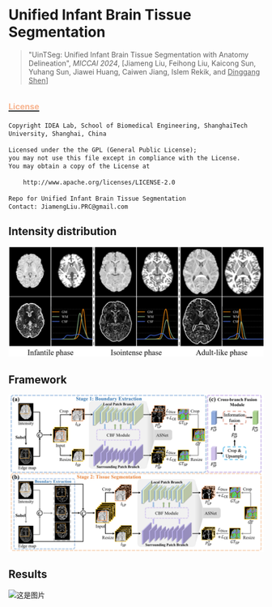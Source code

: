 # Unified Infant Brain Tissue Segmentation


> "UinTSeg: Unified Infant Brain Tissue Segmentation with Anatomy Delineation", _MICCAI 2024_, [Jiameng Liu, Feihong Liu, Kaicong Sun, Yuhang Sun, Jiawei Huang, Caiwen Jiang, Islem Rekik, and <u>Dinggang Shen</u>]



## [<font color=#F8B48F size=3>License</font> ](./LICENSE)
```
Copyright IDEA Lab, School of Biomedical Engineering, ShanghaiTech University, Shanghai, China

Licensed under the the GPL (General Public License);
you may not use this file except in compliance with the License.
You may obtain a copy of the License at

    http://www.apache.org/licenses/LICENSE-2.0

Repo for Unified Infant Brain Tissue Segmentation
Contact: JiamengLiu.PRC@gmail.com
```

## Intensity distribution
![这是图片](./figure/intensity_distribution.jpg "intensity distribution")

## Framework
![这是图片](./figure/framework.jpg "framework")


## Results
![这是图片](./figure/Comparison.jpg "results")